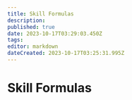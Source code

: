 ```yaml
---
title: Skill Formulas
description: 
published: true
date: 2023-10-17T03:29:03.450Z
tags: 
editor: markdown
dateCreated: 2023-10-17T03:25:31.995Z
---
```


# Skill Formulas



